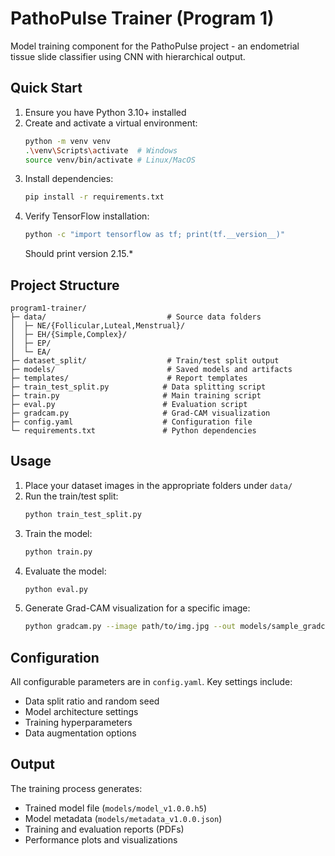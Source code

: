 # PathoPulse Trainer (Program 1)

Model training component for the PathoPulse project - an endometrial tissue slide classifier using CNN with hierarchical output.

## Quick Start

1. Ensure you have Python 3.10+ installed
2. Create and activate a virtual environment:
   ```bash
   python -m venv venv
   .\venv\Scripts\activate  # Windows
   source venv/bin/activate # Linux/MacOS
   ```
3. Install dependencies:
   ```bash
   pip install -r requirements.txt
   ```
4. Verify TensorFlow installation:
   ```bash
   python -c "import tensorflow as tf; print(tf.__version__)"
   ```
   Should print version 2.15.*

## Project Structure

```
program1-trainer/
├─ data/                           # Source data folders
│  ├─ NE/{Follicular,Luteal,Menstrual}/
│  ├─ EH/{Simple,Complex}/
│  ├─ EP/
│  └─ EA/
├─ dataset_split/                  # Train/test split output
├─ models/                         # Saved models and artifacts
├─ templates/                      # Report templates
├─ train_test_split.py            # Data splitting script
├─ train.py                       # Main training script
├─ eval.py                        # Evaluation script
├─ gradcam.py                     # Grad-CAM visualization
├─ config.yaml                    # Configuration file
└─ requirements.txt               # Python dependencies
```

## Usage

1. Place your dataset images in the appropriate folders under `data/`
2. Run the train/test split:
   ```bash
   python train_test_split.py
   ```
3. Train the model:
   ```bash
   python train.py
   ```
4. Evaluate the model:
   ```bash
   python eval.py
   ```
5. Generate Grad-CAM visualization for a specific image:
   ```bash
   python gradcam.py --image path/to/img.jpg --out models/sample_gradcam.png
   ```

## Configuration

All configurable parameters are in `config.yaml`. Key settings include:
- Data split ratio and random seed
- Model architecture settings
- Training hyperparameters
- Data augmentation options

## Output

The training process generates:
- Trained model file (`models/model_v1.0.0.h5`)
- Model metadata (`models/metadata_v1.0.0.json`)
- Training and evaluation reports (PDFs)
- Performance plots and visualizations